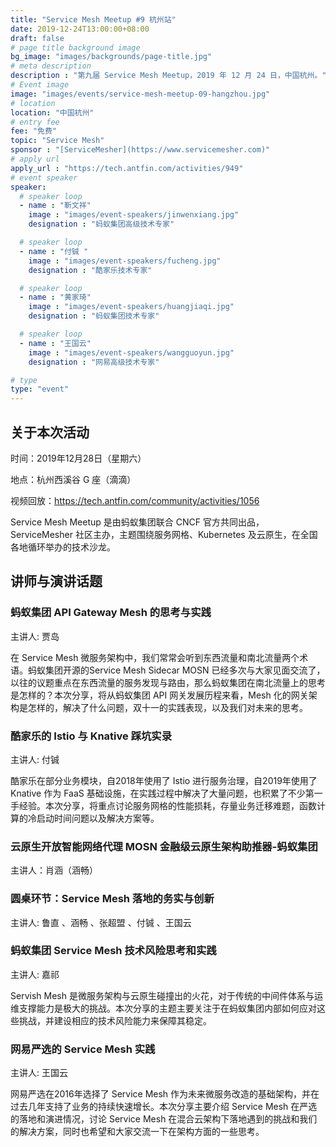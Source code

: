 ```yaml
---
title: "Service Mesh Meetup #9 杭州站"
date: 2019-12-24T13:00:00+08:00
draft: false
# page title background image
bg_image: "images/backgrounds/page-title.jpg"
# meta description
description : "第九届 Service Mesh Meetup，2019 年 12 月 24 日，中国杭州。"
# Event image
image: "images/events/service-mesh-meetup-09-hangzhou.jpg"
# location
location: "中国杭州"
# entry fee
fee: "免费"
topic: "Service Mesh"
sponsor : "[ServiceMesher](https://www.servicemesher.com)"
# apply url
apply_url : "https://tech.antfin.com/activities/949"
# event speaker
speaker:
  # speaker loop
  - name : "靳文祥"
    image : "images/event-speakers/jinwenxiang.jpg"
    designation : "蚂蚁集团高级技术专家"

  # speaker loop
  - name : "付铖 "
    image : "images/event-speakers/fucheng.jpg"
    designation : "酷家乐技术专家"

  # speaker loop
  - name : "黄家琦"
    image : "images/event-speakers/huangjiaqi.jpg"
    designation : "蚂蚁集团技术专家"

  # speaker loop
  - name : "王国云"
    image : "images/event-speakers/wangguoyun.jpg"
    designation : "网易高级技术专家"

# type
type: "event"
---
```


## 关于本次活动

时间：2019年12月28日（星期六）

地点：杭州西溪谷 G 座（滴滴）

视频回放：https://tech.antfin.com/community/activities/1056

Service Mesh Meetup 是由蚂蚁集团联合 CNCF 官方共同出品，ServiceMesher 社区主办，主题围绕服务网格、Kubernetes 及云原生，在全国各地循环举办的技术沙龙。

## 讲师与演讲话题

### 蚂蚁集团 API Gateway Mesh 的思考与实践

主讲人: 贾岛 

在 Service Mesh 微服务架构中，我们常常会听到东西流量和南北流量两个术语。蚂蚁集团开源的Service Mesh Sidecar MOSN 已经多次与大家见面交流了，以往的议题重点在东西流量的服务发现与路由，那么蚂蚁集团在南北流量上的思考是怎样的？本次分享，将从蚂蚁集团 API 网关发展历程来看，Mesh 化的网关架构是怎样的，解决了什么问题，双十一的实践表现，以及我们对未来的思考。

### 酷家乐的 Istio 与 Knative 踩坑实录

主讲人: 付铖 

酷家乐在部分业务模块，自2018年使用了 Istio 进行服务治理，自2019年使用了 Knative 作为 FaaS 基础设施，在实践过程中解决了大量问题，也积累了不少第一手经验。本次分享，将重点讨论服务网格的性能损耗，存量业务迁移难题，函数计算的冷启动时间问题以及解决方案等。

### 云原生开放智能网络代理 MOSN 金融级云原生架构助推器-蚂蚁集团

主讲人：肖涵（涵畅）


### 圆桌环节：Service Mesh 落地的务实与创新

主讲人: 鲁直 、涵畅 、张超盟 、付铖 、王国云 

### 蚂蚁集团 Service Mesh 技术风险思考和实践

主讲人: 嘉祁 

Servish Mesh 是微服务架构与云原生碰撞出的火花，对于传统的中间件体系与运维支撑能力是极大的挑战。本次分享的主题主要关注于在蚂蚁集团内部如何应对这些挑战，并建设相应的技术风险能力来保障其稳定。

### 网易严选的 Service Mesh 实践

主讲人: 王国云 

网易严选在2016年选择了 Service Mesh 作为未来微服务改造的基础架构，并在过去几年支持了业务的持续快速增长。本次分享主要介绍 Service Mesh 在严选的落地和演进情况，讨论 Service Mesh 在混合云架构下落地遇到的挑战和我们的解决方案，同时也希望和大家交流一下在架构方面的一些思考。
